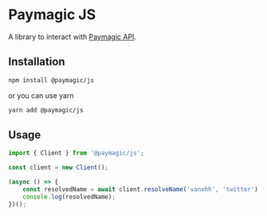 # Paymagic JS

A library to interact with [Paymagic API](https://docs.patchwallet.com/).

## Installation

```bash
npm install @paymagic/js
```

or you can use yarn

```bash
yarn add @paymagic/js
```

## Usage

```ts
import { Client } from '@paymagic/js';

const client = new Client();

(async () => {
    const resolvedName = await client.resolveName('vanxhh', 'twitter');
    console.log(resolvedName);
})();
```

